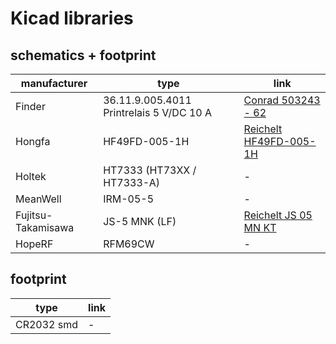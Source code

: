 # Kicad libraries

## schematics + footprint

manufacturer | type | link
------------ | ----- | --------
Finder | 36.11.9.005.4011 Printrelais 5 V/DC 10 A | [Conrad 503243 - 62](https://www.conrad.de/de/p/finder-36-11-9-005-4011-printrelais-5-v-dc-10-a-1-wechsler-1-st-503243.html)
Hongfa | HF49FD-005-1H | [Reichelt HF49FD-005-1H](https://www.reichelt.de/slimline-relais-5v-1-schliesser-5a-rt-iii-hf49fd-005-1h-p126939.html)
Holtek | HT7333 (HT73XX / HT7333-A) | - 
MeanWell | IRM-05-5 | - |
Fujitsu-Takamisawa | JS-5 MNK (LF) | [Reichelt JS 05 MN KT](https://www.reichelt.de/miniatur-leistungsrelais-js-5v-1-schliesser-8a-js-05-mn-kt-p79417.html)
HopeRF | RFM69CW | - 


## footprint
type | link
--- | ----
CR2032 smd | - 
